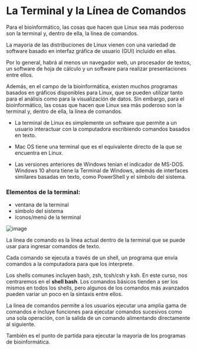 # La Terminal y la Línea de Comandos  

Para el bioinformático, las cosas que hacen que Linux sea más poderoso son la terminal y, dentro de ella, la línea de comandos. 


La mayoría de las distribuciones de Linux vienen con una variedad de software basado en interfaz gráfica de usuario (GUI) incluido en ellas.  

Por lo general, habrá al menos un navegador web, un procesador de textos, un software de hoja de cálculo y un software para realizar presentaciones entre ellos.  

Además, en el campo de la bioinformática, existen muchos programas basados en gráficos disponibles para Linux, que se pueden utilizar tanto para el análisis como para la visualización de datos. Sin embargo, para el bioinformático, las cosas que hacen que Linux sea más poderoso son la terminal y, dentro de ella, la línea de comandos.  

- La terminal de Linux es simplemente un software que permite a un usuario interactuar con la computadora escribiendo comandos basados en texto.  

- Mac OS tiene una terminal que es el equivalente directo de la que se encuentra en Linux.  

- Las versiones anteriores de Windows tenían el indicador de MS-DOS. Windows 10 ahora tiene la Terminal de Windows, además de interfaces similares basadas en texto, como PowerShell y el símbolo del sistema.

### Elementos de la terminal:   

- ventana de la terminal
- símbolo del sistema 
- íconos/menú de la terminal  

![image](https://user-images.githubusercontent.com/25624961/168962818-cb4fa5b9-5e12-456b-8b02-a5edbbe33c4c.png)



La línea de comando es la línea actual dentro de la terminal que se puede usar para ingresar comandos de texto. 

Cada comando se ejecuta a través de un shell, un programa que envía comandos a la computadora para que los interprete.  

Los shells comunes incluyen bash, zsh, tcsh/csh y ksh. En este curso, nos centraremos en el **shell bash**. Los comandos básicos tienden a ser los mismos en todos los shells, pero algunos de los comandos más avanzados pueden variar un poco en la sintaxis entre ellos. 

La línea de comandos permite a los usuarios ejecutar una amplia gama de comandos e incluye funciones para ejecutar comandos sucesivos como una sola operación, con la salida de un comando alimentando directamente al siguiente. 

También es el punto de partida para ejecutar la mayoría de los programas de bioinformática.
